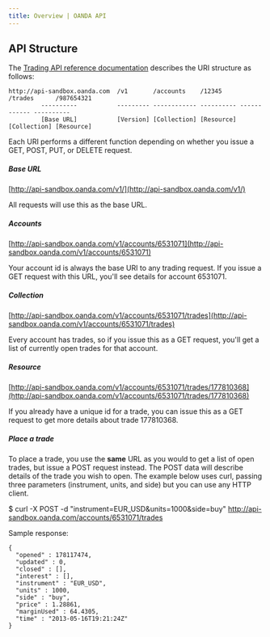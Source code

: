 ```yaml
---
title: Overview | OANDA API
---
```


API Structure
-------------

The [Trading API reference documentation](/v1/reference/#trading-api-overview) describes the URI structure as follows:

    http://api-sandbox.oanda.com  /v1       /accounts    /12345     /trades      /987654321
             ----------           --------- ------------ ---------- ------------ ----------
             [Base URL]           [Version] [Collection] [Resource] [Collection] [Resource]

Each URI performs a different function depending on whether you issue a GET, POST, PUT, or DELETE request.

##### Base URL
[http://api-sandbox.oanda.com/v1/](http://api-sandbox.oanda.com/v1/)

All requests will use this as the base URL.

##### Accounts
[http://api-sandbox.oanda.com/v1/accounts/6531071](http://api-sandbox.oanda.com/v1/accounts/6531071)

Your account id is always the base URI to any trading request.  If you issue a GET request with this URL, you'll see details for account 6531071.

##### Collection
[http://api-sandbox.oanda.com/v1/accounts/6531071/trades](http://api-sandbox.oanda.com/v1/accounts/6531071/trades)

Every account has trades, so if you issue this as a GET request, you'll get a list of currently open trades for that account.

##### Resource
[http://api-sandbox.oanda.com/v1/accounts/6531071/trades/177810368](http://api-sandbox.oanda.com/v1/accounts/6531071/trades/177810368)

If you already have a unique id for a trade, you can issue this as a GET request to get more details about trade 177810368.

##### Place a trade
To place a trade, you use the **same** URL as you would to get a list of open trades, but issue a POST request instead.  The POST data will describe details of the trade you wish to open.  The example below uses curl, passing three parameters (instrument, units, and side) but you can use any HTTP client.

  $ curl -X POST -d "instrument=EUR_USD&units=1000&side=buy" http://api-sandbox.oanda.com/accounts/6531071/trades

Sample response:

    {
      "opened" : 178117474,
      "updated" : 0,
      "closed" : [],
      "interest" : [],
      "instrument" : "EUR_USD",
      "units" : 1000,
      "side" : "buy",
      "price" : 1.28861,
      "marginUsed" : 64.4305,
      "time" : "2013-05-16T19:21:24Z"
    }
